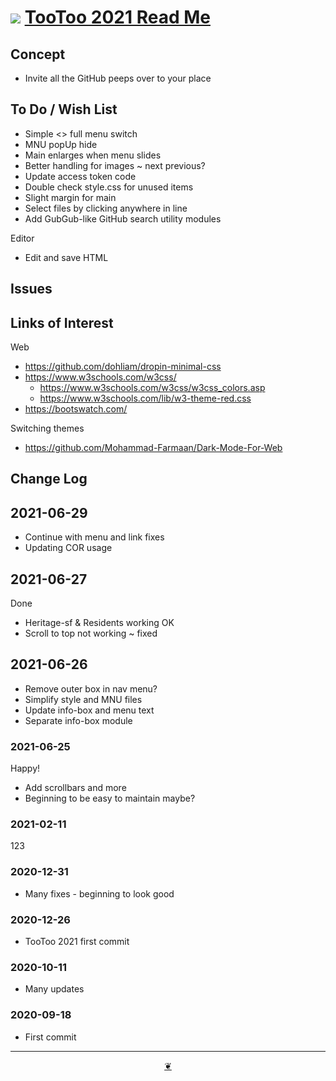 # [![](https://pushme-pullyou.github.io/tootoo-2021/lib/assets/icons/mark-github.svg )](https://github.com/pushme-pullyou/tootoo-2021/ "Source code on GitHub" )  [TooToo 2021 Read Me]( https://pushme-pullyou.github.io/tootoo-2021/#README.md)


<!--@@@
<div style=height:300px;overflow:hidden;width:100%;resize:both; ><iframe src=https://pushme-pullyou.github.io/tootoo-2021/lib3d/map/ height=100% width=100% ></iframe></div>
_"Map: in lib3d_

### Full Screen: ["Map: in lib3d]( https://pushme-pullyou.github.io/tootoo-2021/lib3d/map/ )
@@@-->

## Concept

* Invite all the GitHub peeps over to your place

## To Do / Wish List

* Simple <> full menu switch
* MNU popUp hide
* Main enlarges when menu slides
* Better handling for images ~ next previous?
* Update access token code
* Double check style.css for unused items
* Slight margin for main
* Select files by clicking anywhere in line
* Add GubGub-like GitHub search utility modules

Editor

* Edit and save HTML

## Issues



## Links of Interest

Web

* https://github.com/dohliam/dropin-minimal-css
* https://www.w3schools.com/w3css/
    * https://www.w3schools.com/w3css/w3css_colors.asp
    * https://www.w3schools.com/lib/w3-theme-red.css
* https://bootswatch.com/

Switching themes

* https://github.com/Mohammad-Farmaan/Dark-Mode-For-Web


## Change Log

## 2021-06-29

* Continue with menu and link fixes
* Updating COR usage

## 2021-06-27

Done

* Heritage-sf & Residents working OK
* Scroll to top not working ~ fixed

## 2021-06-26

* Remove outer box in nav menu?
* Simplify style and MNU files
* Update info-box and menu text
* Separate info-box module

### 2021-06-25

Happy!

* Add scrollbars and more
* Beginning to be easy to maintain maybe?

### 2021-02-11

123

### 2020-12-31

* Many fixes - beginning to look good

### 2020-12-26

* TooToo 2021 first commit

### 2020-10-11

* Many updates

### 2020-09-18

* First commit


***

<center><a href=javascript:window.main.scrollTo(0,0); class=aDingbat > ❦ </a></center>

